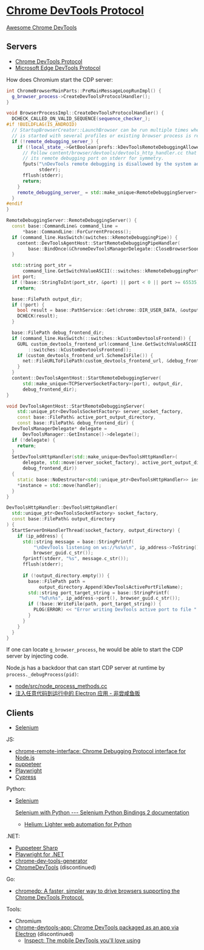 # [Chrome DevTools Protocol](https://chromedevtools.github.io/devtools-protocol/)
[Awesome Chrome DevTools](https://github.com/ChromeDevTools/awesome-chrome-devtools#chrome-devtools-protocol)

## Servers
- [Chrome DevTools Protocol](https://chromedevtools.github.io/devtools-protocol/)
- [Microsoft Edge DevTools Protocol](https://learn.microsoft.com/en-us/microsoft-edge/devtools-protocol-chromium/)

How does Chromium start the CDP server:
```cpp
int ChromeBrowserMainParts::PreMainMessageLoopRunImpl() {
  g_browser_process->CreateDevToolsProtocolHandler();
}

void BrowserProcessImpl::CreateDevToolsProtocolHandler() {
  DCHECK_CALLED_ON_VALID_SEQUENCE(sequence_checker_);
#if !BUILDFLAG(IS_ANDROID)
  // StartupBrowserCreator::LaunchBrowser can be run multiple times when browser
  // is started with several profiles or existing browser process is reused.
  if (!remote_debugging_server_) {
    if (!local_state_->GetBoolean(prefs::kDevToolsRemoteDebuggingAllowed)) {
      // Follow content/browser/devtools/devtools_http_handler.cc that reports
      // its remote debugging port on stderr for symmetry.
      fputs("\nDevTools remote debugging is disallowed by the system admin.\n",
            stderr);
      fflush(stderr);
      return;
    }
    remote_debugging_server_ = std::make_unique<RemoteDebuggingServer>();
  }
#endif
}

RemoteDebuggingServer::RemoteDebuggingServer() {
  const base::CommandLine& command_line =
      *base::CommandLine::ForCurrentProcess();
  if (command_line.HasSwitch(switches::kRemoteDebuggingPipe)) {
    content::DevToolsAgentHost::StartRemoteDebuggingPipeHandler(
        base::BindOnce(&ChromeDevToolsManagerDelegate::CloseBrowserSoon));
  }

  std::string port_str =
      command_line.GetSwitchValueASCII(::switches::kRemoteDebuggingPort);
  int port;
  if (!base::StringToInt(port_str, &port) || port < 0 || port >= 65535)
    return;

  base::FilePath output_dir;
  if (!port) {
    bool result = base::PathService::Get(chrome::DIR_USER_DATA, &output_dir);
    DCHECK(result);
  }

  base::FilePath debug_frontend_dir;
  if (command_line.HasSwitch(::switches::kCustomDevtoolsFrontend)) {
    GURL custom_devtools_frontend_url(command_line.GetSwitchValueASCII(
        ::switches::kCustomDevtoolsFrontend));
    if (custom_devtools_frontend_url.SchemeIsFile()) {
      net::FileURLToFilePath(custom_devtools_frontend_url, &debug_frontend_dir);
    }
  }
  content::DevToolsAgentHost::StartRemoteDebuggingServer(
      std::make_unique<TCPServerSocketFactory>(port), output_dir,
      debug_frontend_dir);
}

void DevToolsAgentHost::StartRemoteDebuggingServer(
    std::unique_ptr<DevToolsSocketFactory> server_socket_factory,
    const base::FilePath& active_port_output_directory,
    const base::FilePath& debug_frontend_dir) {
  DevToolsManagerDelegate* delegate =
      DevToolsManager::GetInstance()->delegate();
  if (!delegate) {
    return;
  }
  SetDevToolsHttpHandler(std::make_unique<DevToolsHttpHandler>(
      delegate, std::move(server_socket_factory), active_port_output_directory,
      debug_frontend_dir))
  {
    static base::NoDestructor<std::unique_ptr<DevToolsHttpHandler>> instance;
    *instance = std::move(handler);
  }
}

DevToolsHttpHandler::DevToolsHttpHandler(
  std::unique_ptr<DevToolsSocketFactory> socket_factory,
  const base::FilePath& output_directory
) {
  StartServerOnHandlerThread(socket_factory, output_directory) {
    if (ip_address) {
      std::string message = base::StringPrintf(
          "\nDevTools listening on ws://%s%s\n", ip_address->ToString().c_str(),
          browser_guid.c_str());
      fprintf(stderr, "%s", message.c_str());
      fflush(stderr);
      
      if (!output_directory.empty()) {
        base::FilePath path =
            output_directory.Append(kDevToolsActivePortFileName);
        std::string port_target_string = base::StringPrintf(
            "%d\n%s", ip_address->port(), browser_guid.c_str());
        if (!base::WriteFile(path, port_target_string)) {
          PLOG(ERROR) << "Error writing DevTools active port to file " << path;
        }
      }
    }
  }
}
```

If one can locate `g_browser_process`, he would be able to start the CDP server by injecting code.

Node.js has a backdoor that can start CDP server at runtime by `process._debugProcess(pid)`:
- [node/src/node\_process\_methods.cc](https://github.com/nodejs/node/blob/51f4ff245018153abbb918b0d4a3cce65510d762/src/node_process_methods.cc#L347-L444)
- [注入任意代码到运行中的 Electron 应用 - 非尝咸鱼贩](https://mp.weixin.qq.com/s/faYOXbn_4fNotEa8gs0CVw)

## Clients
- [Selenium](https://github.com/SeleniumHQ/selenium)

JS:
- [chrome-remote-interface: Chrome Debugging Protocol interface for Node.js](https://github.com/cyrus-and/chrome-remote-interface/)
- [puppeteer](https://github.com/puppeteer/puppeteer)
- [Playwright](https://github.com/microsoft/playwright)
- [Cypress](https://github.com/cypress-io/cypress)

Python:
- [Selenium](https://github.com/SeleniumHQ/selenium/tree/trunk/py)

  [Selenium with Python --- Selenium Python Bindings 2 documentation](https://selenium-python.readthedocs.io/)

  - [Helium: Lighter web automation for Python](https://github.com/mherrmann/helium)

.NET:
- [Puppeteer Sharp](https://github.com/hardkoded/puppeteer-sharp)
- [Playwright for .NET](https://github.com/microsoft/playwright-dotnet)
- [chrome-dev-tools-generator](https://github.com/BaristaLabs/chrome-dev-tools-generator)
- [ChromeDevTools](https://github.com/MasterDevs/ChromeDevTools) (discontinued)

Go:
- [chromedp: A faster, simpler way to drive browsers supporting the Chrome DevTools Protocol.](https://github.com/chromedp/chromedp)

Tools:
- Chromium
- [chrome-devtools-app: Chrome DevTools packaged as an app via Electron](https://github.com/auchenberg/chrome-devtools-app) (discontinued)
  - [Inspect: The mobile DevTools you'll love using](https://inspect.dev/)